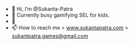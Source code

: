 - 👋 Hi, I’m @Sukanta-Patra
- 👀 Currently busy gamifying SEL for kids.
- 🌱 
- 📫 How to reach me > www.sukantapatra.com > sukantpatra.games@gmail.com

<!---
Sukanta-Patra/Sukanta-Patra is a ✨ special ✨ repository because its `README.md` (this file) appears on your GitHub profile.
You can click the Preview link to take a look at your changes.
--->

